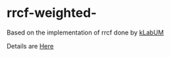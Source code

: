 # rrcf-weighted-


Based on the implementation of rrcf done by [kLabUM](https://github.com/kLabUM/rrcf.git)


Details are [Here](https://arxiv.org/abs/2202.01891)

